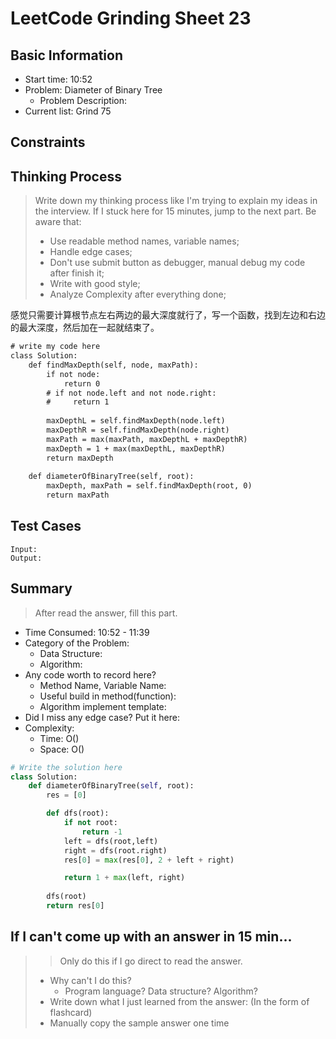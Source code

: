 # LeetCode Grinding Sheet 23

## Basic Information

- Start time: 10:52
- Problem: Diameter of Binary Tree
  - Problem Description:
- Current list: Grind 75

## Constraints

## Thinking Process

> Write down my thinking process like I'm trying to explain my ideas in the interview. If I stuck here for 15 minutes, jump to the next part.
> Be aware that:
>
> - Use readable method names, variable names;
> - Handle edge cases;
> - Don't use submit button as debugger, manual debug my code after finish it;
> - Write with good style;
> - Analyze Complexity after everything done;

感觉只需要计算根节点左右两边的最大深度就行了，写一个函数，找到左边和右边的最大深度，然后加在一起就结束了。

``` txt
# write my code here
class Solution:
    def findMaxDepth(self, node, maxPath):
        if not node:
            return 0
        # if not node.left and not node.right:
        #     return 1
        
        maxDepthL = self.findMaxDepth(node.left)
        maxDepthR = self.findMaxDepth(node.right)
        maxPath = max(maxPath, maxDepthL + maxDepthR)
        maxDepth = 1 + max(maxDepthL, maxDepthR)
        return maxDepth
    
    def diameterOfBinaryTree(self, root):
        maxDepth, maxPath = self.findMaxDepth(root, 0)
        return maxPath
```

## Test Cases

``` text
Input:
Output:
```

## Summary

> After read the answer, fill this part.

- Time Consumed: 10:52 - 11:39
- Category of the Problem:
  - Data Structure:
  - Algorithm:
- Any code worth to record here?
  - Method Name, Variable Name:
  - Useful build in method(function):
  - Algorithm implement template:
- Did I miss any edge case? Put it here:
- Complexity:
  - Time: O()
  - Space: O()

``` python
# Write the solution here 
class Solution:
    def diameterOfBinaryTree(self, root):
        res = [0]

        def dfs(root):
            if not root:
                return -1
            left = dfs(root,left)
            right = dfs(root.right)
            res[0] = max(res[0], 2 + left + right)

            return 1 + max(left, right)
        
        dfs(root)
        return res[0]
```

## If I can't come up with an answer in 15 min...

> > Only do this if I go direct to read the answer.
>
> - Why can't I do this?
>   - Program language? Data structure? Algorithm?
> - Write down what I just learned from the answer: (In the form of flashcard)
> - Manually copy the sample answer one time
